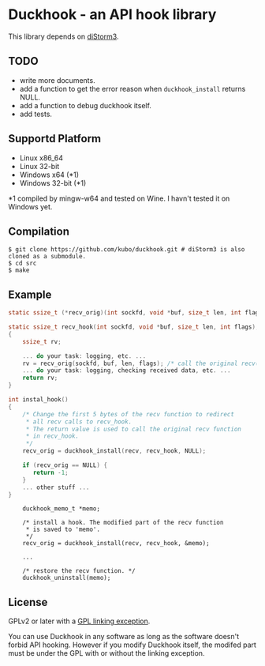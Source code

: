 Duckhook - an API hook library
==============================

This library depends on [diStorm3][].

TODO
----

* write more documents.
* add a function to get the error reason when `duckhook_install` returns NULL.
* add a function to debug duckhook itself.
* add tests.

Supportd Platform
-----------------

* Linux x86_64
* Linux 32-bit
* Windows x64 (*1)
* Windows 32-bit (*1)

*1 compiled by mingw-w64 and tested on Wine. I havn't tested it on Windows yet.

Compilation
-----------

```shell
$ git clone https://github.com/kubo/duckhook.git # diStorm3 is also cloned as a submodule.
$ cd src
$ make
```

Example
-------

```c
static ssize_t (*recv_orig)(int sockfd, void *buf, size_t len, int flags);

static ssize_t recv_hook(int sockfd, void *buf, size_t len, int flags);
{
    ssize_t rv;

    ... do your task: logging, etc. ...
    rv = recv_orig(sockfd, buf, len, flags); /* call the original recv(). */
    ... do your task: logging, checking received data, etc. ...
    return rv;
}

int instal_hook()
{
    /* Change the first 5 bytes of the recv function to redirect
     * all recv calls to recv_hook.
     * The return value is used to call the original recv function
     * in recv_hook.
     */
    recv_orig = duckhook_install(recv, recv_hook, NULL);

    if (recv_orig == NULL) {
       return -1;
    }
    ... other stuff ...
}

```

```
    duckhook_memo_t *memo;

    /* install a hook. The modified part of the recv function
     * is saved to 'memo'.
     */
    recv_orig = duckhook_install(recv, recv_hook, &memo);

    ...

    /* restore the recv function. */
    duckhook_uninstall(memo);

```

License
-------

GPLv2 or later with a [GPL linking exception][].

You can use Duckhook in any software as long as the software
doesn't forbid API hooking. However if you modify Duckhook
itself, the modifed part must be under the GPL with or without
the linking exception.

[GPL linking exception]: https://en.wikipedia.org/wiki/GPL_linking_exception
[diStorm3]: https://github.com/gdabah/distorm/
